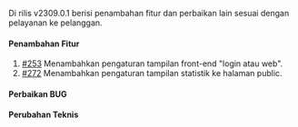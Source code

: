 Di rilis v2309.0.1 berisi penambahan fitur dan perbaikan lain sesuai dengan pelayanan ke pelanggan.

#### Penambahan Fitur

1. [#253](https://github.com/OpenSID/OpenKab/issues/253) Menambahkan pengaturan tampilan front-end "login atau web".
2. [#272](https://github.com/OpenSID/OpenKab/issues/272) Menambahkan pengaturan tampilan statistik ke halaman public.

#### Perbaikan BUG


#### Perubahan Teknis

